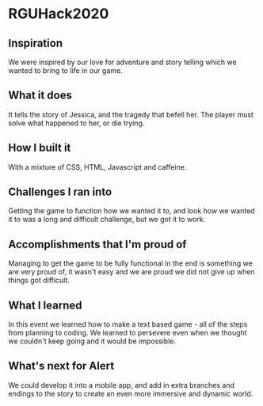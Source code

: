 # RGUHack2020
## Inspiration
We were inspired by our love for adventure and story telling which we wanted to bring to life in our game.
## What it does
It tells the story of Jessica, and the tragedy that befell her. The player must solve what happened to her, or die trying.
## How I built it
With a mixture of CSS, HTML, Javascript and caffeine.
## Challenges I ran into
Getting the game to function how we wanted it to, and look how we wanted it to was a long and difficult challenge, but we got it to work.
## Accomplishments that I'm proud of
Managing to get the game to be fully functional in the end is something we are very proud of, it wasn't easy and we are proud we did not give up when things got difficult.
## What I learned
In this event we learned how to make a text based game - all of the steps from planning to coding. We learned to persevere even when we thought we couldn't keep going and it would be impossible.
## What's next for Alert
We could develop it into a mobile app, and add in extra branches and endings to the story to create an even more immersive and dynamic world.
